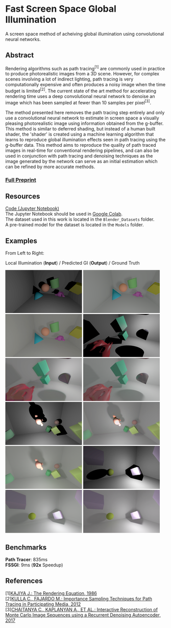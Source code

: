 # Fast Screen Space Global Illumination
A screen space method of acheiving global illumination using convolutional neural networks.

## Abstract
Rendering algorithms such as path tracing<sup>[1]</sup> are commonly used in practice to produce photorealistic images from a 3D scene. However, for complex scenes involving a lot of indirect lighting, path tracing is very computationally expensive and often produces a noisy image when the time budget is limited<sup>[2]</sup>. The current state of the art method for accelerating rendering time uses a deep convolutional neural network to denoise an image which has been sampled at fewer than 10 samples per pixel<sup>[3]</sup>.

The method presented here removes the path tracing step entirely and only use a convolutional neural network to estimate in screen space a visually pleasing photorealistic image using information obtained from the g-buffer. This method is similar to deferred shading, but instead of a human built shader, the 'shader' is created using a machine learning algorithm that learns to reproduce global illumination effects seen in path tracing using the g-buffer data. This method aims to reproduce the quality of path traced images in real-time for conventional rendering pipelines, and can also be used in conjunction with path tracing and denoising techniques as the image generated by the network can serve as an initial estimation which can be refined by more accurate methods.

### [Full Preprint](IFT3150_E19_Fast_Screen_Space_Global_Illumination.pdf)

## Resources
[Code (Jupyter Notebook)](FSSGI_Colab.ipynb)  
The Jupyter Notebook should be used in [Google Colab](https://colab.research.google.com).  
The dataset used in this work is located in the `Blender_Datasets` folder.  
A pre-trained model for the dataset is located in the `Models` folder.  

## Examples
From Left to Right: 

Local Illumination (**Input**) / Predicted GI (**Output**) / Ground Truth

![Examples](res/993_x.png?raw=true)
![Examples](res/993.png?raw=true)
![Examples](res/993_y.png?raw=true)
![Examples](res/284_x.png?raw=true)
![Examples](res/284.png?raw=true)
![Examples](res/284_y.png?raw=true)
![Examples](res/839_x.png?raw=true)
![Examples](res/839.png?raw=true)
![Examples](res/839_y.png?raw=true)
![Examples](res/909_x.png?raw=true)
![Examples](res/909.png?raw=true)
![Examples](res/909_y.png?raw=true)

## Benchmarks
**Path Tracer**: 835ms  
**FSSGI**: 9ms (**92x** Speedup)  


## References
[1][KAJIYA J.: The Rendering Equation, 1986](http://inst.eecs.berkeley.edu/~cs294-13/fa09/lectures/p143-kajiya.pdf)  
[2][KULLA C., FAJARDO M.: Importance Sampling Techniques for Path Tracing in Participating Media, 2012](https://www.arnoldrenderer.com/research/egsr2012_volume.pdf)  
[3][CHAITANYA C., KAPLANYAN A., ET AL.: Interactive Reconstruction of Monte Carlo Image Sequences using a Recurrent Denoising Autoencoder, 2017](https://research.nvidia.com/sites/default/files/publications/dnn_denoise_author.pdf)  
